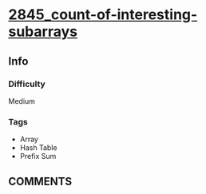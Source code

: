 # [2845_count-of-interesting-subarrays](https://leetcode.com/problems/count-of-interesting-subarrays)

## Info

### Difficulty

Medium

### Tags

- Array
- Hash Table
- Prefix Sum

## __COMMENTS__

> 
